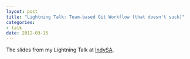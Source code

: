 ```yaml
---
layout: post
title: "Lightning Talk: Team-based Git Workflow (that doesn't suck)"
categories:
- talk
date: 2012-03-15
---
```


The slides from my Lightning Talk at [IndySA][isa].
<script src="http://speakerdeck.com/embed/4f627e6172b23d00210043c8.js"></script>

[isa]: http://indysa.org
